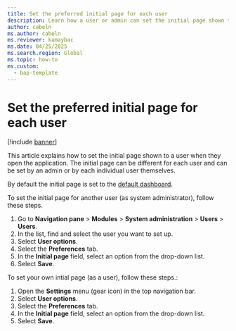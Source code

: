 ```yaml
---
title: Set the preferred initial page for each user
description: Learn how a user or admin can set the initial page shown to a user when they open the application. 
author: cabeln
ms.author: cabeln
ms.reviewer: kamaybac
ms.date: 04/25/2025
ms.search.region: Global
ms.topic: how-to
ms.custom: 
  - bap-template
---
```


# Set the preferred initial page for each user

[!include [banner](../../includes/banner.md)]

This article explains how to set the initial page shown to a user when they open the application. The initial page can be different for each user and can be set by an admin or by each individual user themselves. 

By default the initial page is set to the [default dashboard](../../user-interface/default-dashboard.md).

To set the initial page for another user (as system administrator), follow these steps.

1. Go to **Navigation pane** \> **Modules** \> **System administration** \> **Users** \> **Users**.
1. In the list, find and select the user you want to set up.
1. Select **User options**.
1. Select the **Preferences** tab.
1. In the **Initial page** field, select an option from the drop-down list.
1. Select **Save**.

To set your own intial page (as a user), follow these steps.:

1. Open the **Settings** menu (gear icon) in the top navigation bar.
1. Select **User options**.
1. Select the **Preferences** tab.
1. In the **Initial page** field, select an option from the drop-down list.
1. Select **Save**.
